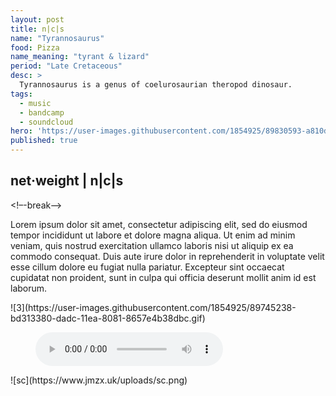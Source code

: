 ```yaml
---
layout: post
title: n|c|s
name: "Tyrannosaurus"
food: Pizza
name_meaning: "tyrant & lizard"
period: "Late Cretaceous"
desc: >
  Tyrannosaurus is a genus of coelurosaurian theropod dinosaur.
tags:
  - music
  - bandcamp
  - soundcloud
hero: 'https://user-images.githubusercontent.com/1854925/89830593-a810df00-db86-11ea-8d41-87443b21f7cb.png'
published: true
---
```

## net·weight | n|c|s
<!–-break-–>
<p>
Lorem ipsum dolor sit amet, consectetur adipiscing elit, sed do eiusmod tempor incididunt ut labore et dolore magna aliqua. Ut enim ad minim veniam, quis nostrud exercitation ullamco laboris nisi ut aliquip ex ea commodo consequat. Duis aute irure dolor in reprehenderit in voluptate velit esse cillum dolore eu fugiat nulla pariatur. Excepteur sint occaecat cupidatat non proident, sunt in culpa qui officia deserunt mollit anim id est laborum.
</p>
<!–-break-–>
![3](https://user-images.githubusercontent.com/1854925/89745238-bd313380-dadc-11ea-8081-8657e4b38dbc.gif)
<!–-break-–>
<figure>
    <audio
        controls
        src="/uploads/audio/01_Integration.m4a">Yah browser<code>is</code> balls.
    </audio>
</figure>
<!–-break-–>
![sc](https://www.jmzx.uk/uploads/sc.png)
